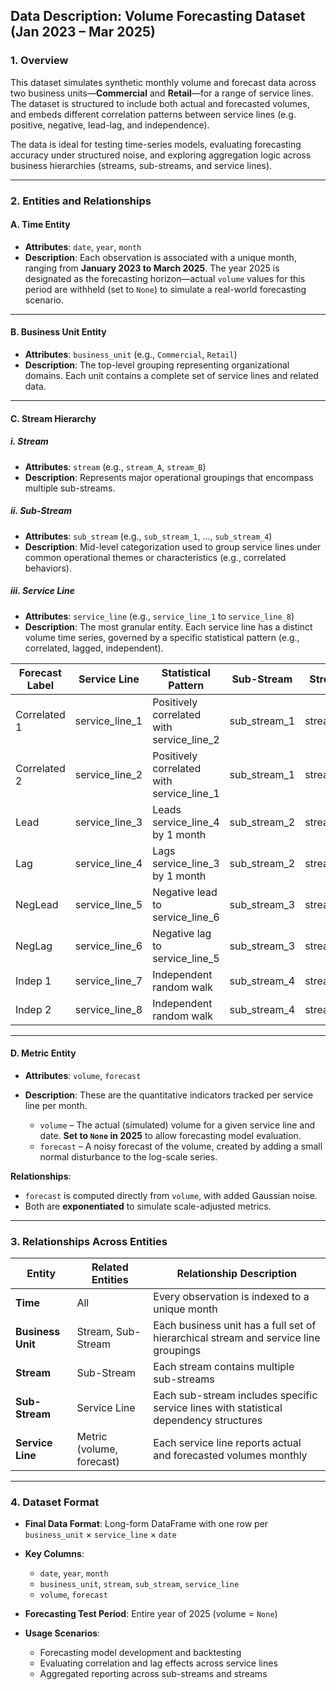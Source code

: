 ## **Data Description: Volume Forecasting Dataset (Jan 2023 – Mar 2025)**

### **1. Overview**

This dataset simulates synthetic monthly volume and forecast data across two business units—**Commercial** and **Retail**—for a range of service lines. 
The dataset is structured to include both actual and forecasted volumes, and embeds different correlation patterns between service lines (e.g. positive, negative, lead-lag, and independence).

The data is ideal for testing time-series models, evaluating forecasting accuracy under structured noise, and exploring aggregation logic across business hierarchies (streams, sub-streams, and service lines).

---

### **2. Entities and Relationships**

#### **A. Time Entity**

* **Attributes**: `date`, `year`, `month`
* **Description**: Each observation is associated with a unique month, ranging from **January 2023 to March 2025**. 
The year 2025 is designated as the forecasting horizon—actual `volume` values for this period are withheld (set to `None`) to simulate a real-world forecasting scenario.

---

#### **B. Business Unit Entity**

* **Attributes**: `business_unit` (e.g., `Commercial`, `Retail`)
* **Description**: The top-level grouping representing organizational domains. Each unit contains a complete set of service lines and related data.

---

#### **C. Stream Hierarchy**

##### **i. Stream**

* **Attributes**: `stream` (e.g., `stream_A`, `stream_B`)
* **Description**: Represents major operational groupings that encompass multiple sub-streams.

##### **ii. Sub-Stream**

* **Attributes**: `sub_stream` (e.g., `sub_stream_1`, ..., `sub_stream_4`)
* **Description**: Mid-level categorization used to group service lines under common operational themes or characteristics (e.g., correlated behaviors).

##### **iii. Service Line**

* **Attributes**: `service_line` (e.g., `service_line_1` to `service_line_8`)
* **Description**: The most granular entity. Each service line has a distinct volume time series, governed by a specific statistical pattern (e.g., correlated, lagged, independent).

| Forecast Label | Service Line     | Statistical Pattern                         | Sub-Stream     | Stream    |
| -------------- | ---------------- | ------------------------------------------- | -------------- | --------- |
| Correlated 1   | service\_line\_1 | Positively correlated with service\_line\_2 | sub\_stream\_1 | stream\_A |
| Correlated 2   | service\_line\_2 | Positively correlated with service\_line\_1 | sub\_stream\_1 | stream\_A |
| Lead           | service\_line\_3 | Leads service\_line\_4 by 1 month           | sub\_stream\_2 | stream\_A |
| Lag            | service\_line\_4 | Lags service\_line\_3 by 1 month            | sub\_stream\_2 | stream\_A |
| NegLead        | service\_line\_5 | Negative lead to service\_line\_6           | sub\_stream\_3 | stream\_B |
| NegLag         | service\_line\_6 | Negative lag to service\_line\_5            | sub\_stream\_3 | stream\_B |
| Indep 1        | service\_line\_7 | Independent random walk                     | sub\_stream\_4 | stream\_B |
| Indep 2        | service\_line\_8 | Independent random walk                     | sub\_stream\_4 | stream\_B |

---

#### **D. Metric Entity**

* **Attributes**: `volume`, `forecast`
* **Description**: These are the quantitative indicators tracked per service line per month.

  * `volume` – The actual (simulated) volume for a given service line and date. **Set to `None` in 2025** to allow forecasting model evaluation.
  * `forecast` – A noisy forecast of the volume, created by adding a small normal disturbance to the log-scale series.

**Relationships**:

* `forecast` is computed directly from `volume`, with added Gaussian noise.
* Both are **exponentiated** to simulate scale-adjusted metrics.

---

### **3. Relationships Across Entities**

| Entity            | Related Entities          | Relationship Description                                                               |
| ----------------- | ------------------------- | -------------------------------------------------------------------------------------- |
| **Time**          | All                       | Every observation is indexed to a unique month                                         |
| **Business Unit** | Stream, Sub-Stream        | Each business unit has a full set of hierarchical stream and service line groupings    |
| **Stream**        | Sub-Stream                | Each stream contains multiple sub-streams                                              |
| **Sub-Stream**    | Service Line              | Each sub-stream includes specific service lines with statistical dependency structures |
| **Service Line**  | Metric (volume, forecast) | Each service line reports actual and forecasted volumes monthly                        |

---

### **4. Dataset Format**

* **Final Data Format**: Long-form DataFrame with one row per `business_unit` × `service_line` × `date`

* **Key Columns**:

  * `date`, `year`, `month`
  * `business_unit`, `stream`, `sub_stream`, `service_line`
  * `volume`, `forecast`

* **Forecasting Test Period**: Entire year of 2025 (volume = `None`)

* **Usage Scenarios**:

  * Forecasting model development and backtesting
  * Evaluating correlation and lag effects across service lines
  * Aggregated reporting across sub-streams and streams
